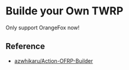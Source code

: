 # Builde your Own TWRP

Only support OrangeFox now!

## Reference

- [azwhikaru/Action-OFRP-Builder](https://github.com/azwhikaru/Action-OFRP-Builder)
